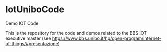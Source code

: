 # IotUniboCode
Demo IOT Code 

This is the repository for the code and demos related to the BBS IOT executive master (see https://www.bbs.unibo.it/hp/open-program/internet-of-things/#presentazione)
